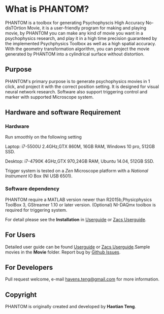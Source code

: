 # What is PHANTOM?
PHANTOM is a toolbox for generating Psychophyscis High Accuracy No-disTOrtion Movie, it is a user-friendly program for making and playing movie, by PHANTOM you can make any kind of movie you want in a psychophysics research, and play it in a high time precision guaranteed by the implemented Psychphysics Toolbox as well as a high spatial accuracy. With the geometry transformation algorithm, you can project the movie generated by PHANTOM into a cylindrical surface without distortion.
## Purpose
PHANTOM's primary purpose is to generate psychophysics movies in 1 click, and project it with the correct position setting. It is designed for visual neural network research. Software also support triggering control and marker with supported Microscope system.
## Hardware and software Requirement
### Hardware
Run smoothly on the following setting

Laptop: i7-5500U 2.4GHz,GTX 860M, 16GB RAM, Windows 10 pro,  512GB SSD.

Desktop: i7-4790K 4GHz,GTX 970,24GB RAM, Ubuntu 14.04, 512GB SSD.

Trigger system is tested on a *Zen* Microscope platform with a *National Instrument* IO Box (NI USB 6501).
### Software dependency
PHANTOM require a MATLAB version newer than R2015b,Physicphysics ToolBox 3, GStreamer 1.10 or later version. (Optional) NI-DAQmx toolbox is required for triggering system. 

For detail please see the **Installation** in  [Userguide](https://github.com/stardust-t/ZebrafishGUI/blob/master/UserGuide/User%20Guide%20for%20Zebreafish%20Projector%20GUI.pdf) or [Zacs Userguide](https://github.com/stardust-t/ZebrafishGUI/blob/master/UserGuide/ZACS%20User%20Guide%20for%20Zebreafish%20Projector%20GUI.pdf).


## For Users
Detailed user guide can be found [Userguide](https://github.com/stardust-t/ZebrafishGUI/blob/master/UserGuide/User%20Guide%20for%20Zebreafish%20Projector%20GUI.pdf) or [Zacs Userguide](https://github.com/stardust-t/ZebrafishGUI/blob/master/UserGuide/ZACS%20User%20Guide%20for%20Zebreafish%20Projector%20GUI.pdf).Sample movies in the **Movie** folder. Report bug by [Github Issues](https://github.com/stardust-t/ZebrafishGUI/issues).

## For Developers
Pull request welcome, e-mail havens.teng@gmail.com for more information.

## Copyright
PHANTOM is originally created and developed by **Haotian Teng**.

